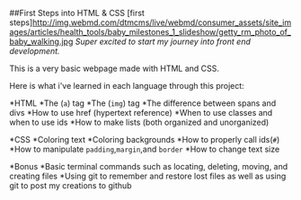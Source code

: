 ##First Steps into HTML & CSS
[first steps]http://img.webmd.com/dtmcms/live/webmd/consumer_assets/site_images/articles/health_tools/baby_milestones_1_slideshow/getty_rm_photo_of_baby_walking.jpg
*Super excited to start my journey into front end development.*


This is a very basic webpage made with HTML and CSS.

Here is what i've learned in each language through this project:

*HTML
  *The (`a`) tag
  *The (`img`) tag
  *The difference between spans and divs
  *How to use href (hypertext reference)
  *When to use classes and when to use ids
  *How to make lists (both organized and unorganized)


*CSS
  *Coloring text
  *Coloring backgrounds
  *How to properly call ids(`#`)
  *How to manipulate `padding`,`margin`,and `border`
  *How to change text size


  *Bonus
    *Basic terminal commands such as locating, deleting, moving, and creating files
    *Using git to remember and restore lost files as well as using git to post my creations to github
